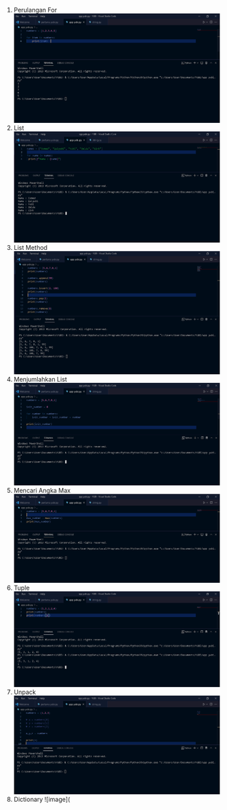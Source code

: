 1. Perulangan For
![image](https://github.com/IsmedQalyubi/4.Python-4/blob/main/perulangan%20for.PNG) 
2. List 
![image](https://github.com/IsmedQalyubi/4.Python-4/blob/main/LISTT.PNG) 
3. List Method
![image](https://github.com/IsmedQalyubi/4.Python-4/blob/main/list%20method.PNG) 
4. Menjumlahkan List
![image](https://github.com/IsmedQalyubi/4.Python-4/blob/main/menjumlahkan%20list.PNG) 
5. Mencari Angka Max
![image](https://github.com/IsmedQalyubi/4.Python-4/blob/main/mencari%20angka%20max.PNG) 
6. Tuple
![image](https://github.com/IsmedQalyubi/4.Python-4/blob/main/tuple.PNG) 
7. Unpack
![image](https://github.com/IsmedQalyubi/4.Python-4/blob/main/unpack.PNG) 
8. Dictionary
![image](
